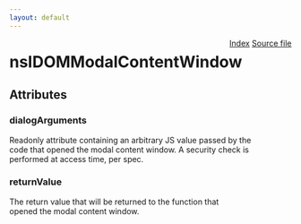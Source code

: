 ```yaml
---
layout: default
---
```

<div class='links' style='float:right'><a href="../index.html">Index</a>
<a href="http://dxr.mozilla.org/mozilla-central/source/dom/interfaces/base/nsIDOMModalContentWindow.idl">Source file</a>
</div>

# nsIDOMModalContentWindow #

## Attributes ##

### dialogArguments ###
  
Readonly attribute containing an arbitrary JS value passed by the  
code that opened the modal content window. A security check is  
performed at access time, per spec.  
  

### returnValue ###
  
The return value that will be returned to the function that  
opened the modal content window.  
  
